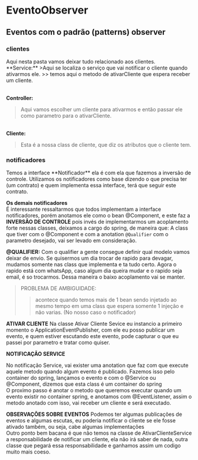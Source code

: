 # EventoObserver
<h2>Eventos com o padrão (patterns) observer</h2>

<h3>clientes</h3>
Aqui nesta pasta vamos deixar tudo relacionado aos clientes.
<br>**Service:**
>Aqui se localiza o serviço que vai notificar o cliente quando ativarmos ele.
>> temos aqui o metodo de ativarCliente que espera receber um cliente.

<br>**Controller:**
>Aqui vamos escolher um cliente para ativarmos e então passar ele como parametro para o ativarCliente.

<br>**Cliente:**
>Esta é a nossa class de cliente, que diz os atributos que o cliente tem.

<h3>notificadores</h3>
Temos a interface **Notificador** ela é com ela que fazemos a inversão de controle.
Utilizamos os notificadores como base dizendo o que precisa ter (um contrato) e quem implementa essa interface, terá que seguir este contrato.

**Os demais notificadores**<br>
É interessante ressaltarmos que todos implementam a interface notificadores, porém anotamos ele como o bean @Component, e este faz a **INVERSÂO DE CONTROLE**
pois invés de implementarmos um acoplamento forte nessas classes, deixamos a cargo do spring, de maneira que: A class que tiver com o @Component e com a anotation
`@Qualifier` com o parametro desejado, vai ser levado em consideração.

**@QUALIFIER:** Com o qualifier a gente consegue definir qual modelo vamos deixar de envio. Se quisermos um dia trocar de rapido para devagar, mudamos somente nas class que implementa e ta tudo certo.
Agora o rapido está com whatsApp, caso algum dia queira mudar e o rapido seja email, é so trocarmos.
Dessa maneira o baixo acoplamento vai se manter.

>PROBLEMA DE AMBIGUIDADE:
>> acontece quando temos mais de 1 bean sendo injetado ao mesmo tempo em uma class que espera somente 1 injeção e não varias. (No nosso caso o notificador)

**ATIVAR CLIENTE** 
Na classe Ativar Cliente Sevice eu instancio a primeiro momento o ApplicationEventPublisher, com ele eu posso publicar um evento, e quem estiver escutando este evento, pode capturar o que eu passei por parametro e tratar como quiser.

**NOTIFICAÇÃO SERVICE**

No notificação Service, vai exister uma anotation que faz com que execute aquele metodo quando algum evento é publicado.
Fazemos isso pelo container do spring, lançamos o evento e com o @Service ou @Component, dizemos que esta class é um container do spring <br>
O proximo passo é anotar o metodo que queremos executar quando um evento existir no container spring, e anotamos com @EventListener, assim o metodo anotado com isso, vai receber um cliente e será executado.

**OBSERVAÇÕES SOBRE EVENTOS**
Podemos ter algumas publicações de eventos e algumas escutas, eu poderia notificar o cliente se ele fosse ativado também, ou seja, cabe algumas implementações <br>
Outro ponto bem bacana é que não temos na classe de AtivarClienteService a responsabilidade de notificar um cliente, ela não irá saber de nada, outra classe que pegará essa responsabilidade e ganhamos assim um codigo muito mais coeso.
